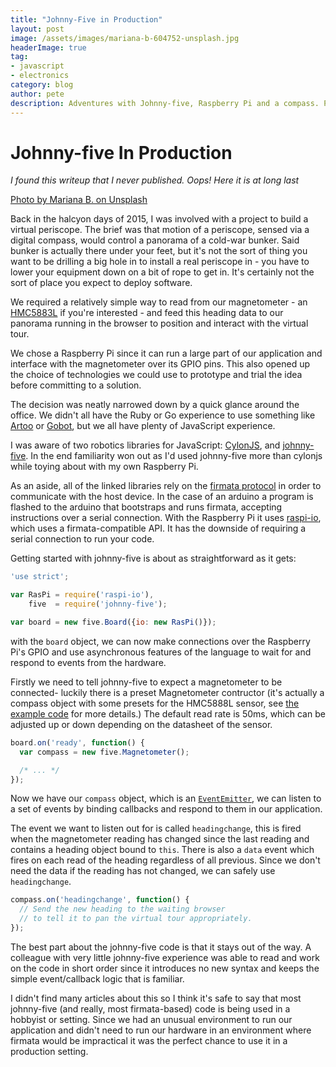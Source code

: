 ```yaml
---
title: "Johnny-Five in Production"
layout: post
image: /assets/images/mariana-b-604752-unsplash.jpg
headerImage: true
tag:
- javascript
- electronics
category: blog
author: pete
description: Adventures with Johnny-five, Raspberry Pi and a compass. Photo by Mariana B. on Unsplash
---
```


# Johnny-five In Production

*I found this writeup that I never published. Oops! Here it is at long last*

[Photo by Mariana B. on Unsplash](https://unsplash.com/photos/MCKz5KGAmdQ)

Back in the halcyon days of 2015, I was involved with a project to build a virtual periscope. The brief was that motion of a periscope, sensed via a digital compass, would control a panorama of a cold-war bunker. Said bunker is actually there under your feet, but it's not the sort of thing you want to be drilling a big hole in to install a real periscope in - you have to lower your equipment down on a bit of rope to get in. It's certainly not the sort of place you expect to deploy software.

We required a relatively simple way to read from our magnetometer - an [HMC5883L][1] if you're interested - and feed this heading data to our panorama running in the browser to position and interact with the virtual tour.

We chose a Raspberry Pi since it can run a large part of our application and interface with the magnetometer over its GPIO pins. This also opened up the choice of technologies we could use to prototype and trial the idea before committing to a solution.

The decision was neatly narrowed down by a quick glance around the office. We didn't all have the Ruby or Go experience to use something like [Artoo][2] or [Gobot][3], but we all have plenty of JavaScript experience.

I was aware of two robotics libraries for JavaScript: [CylonJS][4], and [johnny-five][5]. In the end familiarity won out as I'd used johnny-five more than cylonjs while toying about with my own Raspberry Pi.

As an aside, all of the linked libraries rely on the [firmata protocol][8] in order to communicate with the host device. In the case of an arduino a program is flashed to the arduino that bootstraps and runs firmata, accepting instructions over a serial connection. With the Raspberry Pi it uses [raspi-io][9], which uses a firmata-compatible API. It has the downside of requiring a serial connection to run your code.

Getting started with johnny-five is about as straightforward as it gets:

```javascript
'use strict';

var RasPi = require('raspi-io'),
    five  = require('johnny-five');

var board = new five.Board({io: new RasPi()});
```

with the `board` object, we can now make connections over the Raspberry Pi's GPIO and use asynchronous features of the language to wait for and respond to events from the hardware.

Firstly we need to tell johnny-five to expect a magnetometer to be connected- luckily there is a preset Magnetometer contructor (it's actually a compass object with some presets for the HMC5888L sensor, see [the example code][6] for more details.) The default read rate is 50ms, which can be adjusted up or down depending on the datasheet of the sensor.

```javascript
board.on('ready', function() {
  var compass = new five.Magnetometer();

  /* ... */
});
```

Now we have our `compass` object, which is an [`EventEmitter`][7], we can listen to a set of events by binding callbacks and respond to them in our application.

The event we want to listen out for is called `headingchange`, this is fired when the magnetometer reading has changed since the last reading and contains a heading object bound to `this`. There is also a `data` event which fires on each read of the heading regardless of all previous. Since we don't need the data if the reading has not changed, we can safely use `headingchange`.

```javascript
compass.on('headingchange', function() {
  // Send the new heading to the waiting browser
  // to tell it to pan the virtual tour appropriately.
});
```

The best part about the johnny-five code is that it stays out of the way. A colleague with very little johnny-five experience was able to read and work on the code in short order since it introduces no new syntax and keeps the simple event/callback logic that is familiar.

I didn't find many articles about this so I think it's safe to say that most johnny-five (and really, most firmata-based) code is being used in a hobbyist or setting. Since we had an unusual environment to run our application and didn't need to run our hardware in an environment where firmata would be impractical it was the perfect chance to use it in a production setting.

[1]: https://upload.wikimedia.org/wikipedia/commons/2/27/Digital_Compass_sensor.jpg "By Ctg4Rahat (Own work) [CC BY 3.0 (http://creativecommons.org/licenses/by/3.0)], via Wikimedia Commons"

[2]: http://artoo.io/ "Ruby on Robots"

[3]: http://gobot.io/ "Golang framework for robotics"

[4]: http://cylonjs.com/ "JavaScript framework for robotics"

[5]: http://johnny-five.io/ "The JavaScript robotics framework"

[6]: https://github.com/rwaldron/johnny-five/blob/80107fd66fd671425893e6803e77f5d30fb11074/docs/magnetometer.md "Magnetometer Example"

[7]: https://nodejs.org/api/events.html#events_class_events_eventemitter "nodejs EventEmitter documentation"

[8]: https://github.com/firmata/protocol/

[9]: https://github.com/nebrius/raspi-io/
